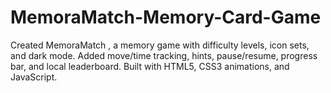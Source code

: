 # MemoraMatch-Memory-Card-Game
Created MemoraMatch , a memory game with difficulty levels, icon sets, and dark mode. Added move/time tracking, hints, pause/resume, progress bar, and local leaderboard. Built with HTML5, CSS3 animations, and JavaScript.
